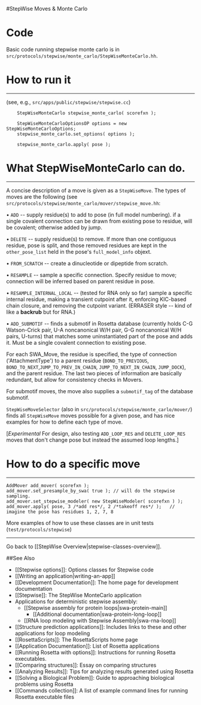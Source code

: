 #StepWise Moves & Monte Carlo
# Code
Basic code running stepwise monte carlo is in `src/protocols/stepwise/monte_carlo/StepWiseMonteCarlo.hh`.

# How to run it
----------------
(see, e.g., `src/apps/public/stepwise/stepwise.cc`)
```
	StepWiseMonteCarlo stepwise_monte_carlo( scorefxn );

	StepWiseMonteCarloOptionsOP options = new StepWiseMonteCarloOptions;
	stepwise_monte_carlo.set_options( options );

	stepwise_monte_carlo.apply( pose );
```

# What StepWiseMonteCarlo can do.
---------------------------------
A concise description of a move is given as a `StepWiseMove`. The types of moves are the following (see `src/protocols/stepwise/monte_carlo/mover/stepwise_move.hh`:

• `ADD`  -- supply residue(s) to add to pose (in full model numbering). if a single covalent connection can be drawn from existing pose to residue, will be covalent; otherwise added by jump.
 
• `DELETE` -- supply residue(s) to remove. If more than one contiguous residue, pose is split, and those removed residues are kept in the `other_pose_list` held in the pose's `full_model_info` objext.

• `FROM_SCRATCH` -- create a dinucleotide or dipeptide from scratch.

• `RESAMPLE` -- sample a specific connection. Specify residue to move; connection will be inferred based on parent residue in pose. 

• `RESAMPLE_INTERNAL_LOCAL` -- (tested for RNA only so far) sample a specific internal residue, making a transient cutpoint after it, enforcing KIC-based chain closure, and removing the cutpoint variant. (ERRASER style -- kind of like a **backrub** but for RNA.)

• `ADD_SUBMOTIF` -- finds a submotif in Rosetta database (currently holds C-G Watson-Crick pair, U-A noncanonical W/H pair, G-G noncanonical W/H pairs, U-turns) that matches some uninstantiated part of the pose and adds it. Must be a single covalent connection to existing pose. 

For each SWA_Move, the residue is specified, the type of connection ('AttachmentType') to a parent residue (`BOND_TO_PREVIOUS`, `BOND_TO_NEXT`,`JUMP_TO_PREV_IN_CHAIN`, `JUMP_TO_NEXT_IN_CHAIN`, `JUMP_DOCK`), and the parent residue. The last two pieces of information are basically redundant, but allow for consistency checks in Movers.

For submotif moves, the move also supplies a `submotif_tag` of the database submotif.

`StepWiseMoveSelector` (also in `src/protocols/stepwise/monte_carlo/mover/`) finds all `StepWiseMove` moves possible for a given pose, and has nice examples for how to define each type of move.

[*Experimental* For design, also testing `ADD_LOOP_RES` and `DELETE_LOOP_RES` moves that don't change pose but instead the assumed loop lengths.]

# How to do a specific move
---------------------------

```
AddMover add_mover( scorefxn );
add_mover.set_presample_by_swa( true ); // will do the stepwise sampling.
add_mover.set_stepwise_modeler( new StepWiseModeler( scorefxn ) );
add_mover.apply( pose, 3 /*add res*/, 2 /*takeoff res*/ );   // imagine the pose has residues 1, 2, 7, 8
```

More examples of how to use these classes are in unit tests (`test/protocols/stepwise`)

---
Go back to [[StepWise Overview|stepwise-classes-overview]].

##See Also

* [[Stepwise options]]: Options classes for Stepwise code
* [[Writing an application|writing-an-app]]
* [[Development Documentation]]: The home page for development documentation
* [[Stepwise]]: The StepWise MonteCarlo application
* Applications for deterministic stepwise assembly:
  * [[Stepwise assembly for protein loops|swa-protein-main]]
    * [[Additional documentation|swa-protein-long-loop]]
  * [[RNA loop modeling with Stepwise Assembly|swa-rna-loop]]
* [[Structure prediction applications]]: Includes links to these and other applications for loop modeling
* [[RosettaScripts]]: The RosettaScripts home page
* [[Application Documentation]]: List of Rosetta applications
* [[Running Rosetta with options]]: Instructions for running Rosetta executables.
* [[Comparing structures]]: Essay on comparing structures
* [[Analyzing Results]]: Tips for analyzing results generated using Rosetta
* [[Solving a Biological Problem]]: Guide to approaching biological problems using Rosetta
* [[Commands collection]]: A list of example command lines for running Rosetta executable files
